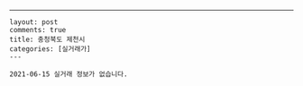 ---
    layout: post
    comments: true
    title: 충청북도 제천시
    categories: [실거래가]
    ---

    2021-06-15 실거래 정보가 없습니다.

    